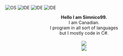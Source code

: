 ![OS](https://img.shields.io/badge/OS-Windows%2011-informational?style=flat&logo=Microsoft)
![IDE](https://img.shields.io/badge/IDE-Visual%20Studio-informational?style=flat&logo=VisualStudio)
![IDE](https://img.shields.io/badge/Code-C%23-informational?style=flat&logo=CSharp)
![IDE](https://img.shields.io/badge/Code-C++-informational?style=flat&logo=C%2B%2B)

<p align="center">
  <b>Hello I am Simnico99.</b><br>
  I am Canadian.<br>
  I program in all sort of languages<br>
  but I mostly code in C#.
  <br><br>
  <img src="https://camo.githubusercontent.com/2ebc227bb09c6f43478c9f4f72a267bde4a88b853bbf2af11b1ee60f0df25a9b/68747470733a2f2f6769746875622d73746174732d73696d6e69636f3939746d2e76657263656c2e6170702f6170693f757365726e616d653d53696d6e69636f39392673686f775f69636f6e733d74727565267468656d653d6769746875625f6461726b26636f756e745f707269766174653d74727565"><br/>
  <img src="https://camo.githubusercontent.com/2f295cafeaf1fe3aa48e4d5e6fb374757f9293635bdd08e1fb32c5bdc757e40f/68747470733a2f2f6769746875622d73746174732d73696d6e69636f3939746d2e76657263656c2e6170702f6170692f746f702d6c616e67732f3f757365726e616d653d53696d6e69636f3939267468656d653d6769746875625f6461726b26636f756e745f707269766174653d74727565266c61796f75743d636f6d70616374">
</p>

